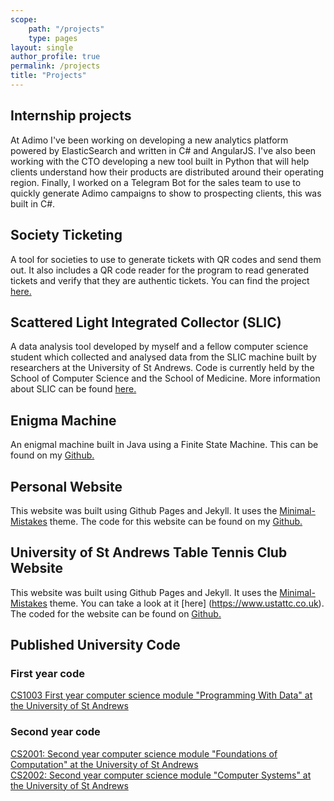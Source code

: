 ```yaml
---
scope:
    path: "/projects"
    type: pages
layout: single
author_profile: true
permalink: /projects
title: "Projects"
---
```

## Internship projects
At Adimo I've been working on developing a new analytics platform powered by ElasticSearch and written in C# and AngularJS. I've also been working with the CTO developing a new tool built in Python that will help clients understand how their products are distributed around their operating region. Finally, I worked on a Telegram Bot for the sales team to use to quickly generate Adimo campaigns to show to prospecting clients, this was built in C#.

## Society Ticketing
A tool for societies to use to generate tickets with QR codes and send them out. It also includes a QR code reader for the program to read generated tickets and verify that they are authentic tickets. You can find the project [here.](https://github.com/AStodgyGuy/SocietyTicketing)


## Scattered Light Integrated Collector (SLIC)
A data analysis tool developed by myself and a fellow computer science student which collected and analysed data from the SLIC machine built by researchers at the University of St Andrews. Code is currently held by the School of Computer Science and the School of Medicine. More information about SLIC can be found [here.](http://medicine.st-andrews.ac.uk/blog/tag/slic/)

## Enigma Machine
An enigmal machine built in Java using a Finite State Machine. This can be found on my [Github.](https://github.com/AStodgyGuy/EnigmaFSM)

## Personal Website
This website was built using Github Pages and Jekyll. It uses the [Minimal-Mistakes](https://github.com/mmistakes/minimal-mistakes) theme. The code for this website can be found on my [Github.](https://github.com/AStodgyGuy/AStodgyGuy.github.io)

## University of St Andrews Table Tennis Club Website
This website was built using Github Pages and Jekyll. It uses the [Minimal-Mistakes](https://github.com/mmistakes/minimal-mistakes) theme. You can take a look at it [here] (https://www.ustattc.co.uk). The coded for the website can be found on [Github.](https://github.com/UStATableTennis/UStATableTennis.github.io)

## Published University Code
### First year code
[CS1003 First year computer science module "Programming With Data" at the University of St Andrews](https://github.com/AStodgyGuy/CS1003) 
### Second year code
[CS2001: Second year computer science module "Foundations of Computation" at the University of St Andrews](https://github.com/AStodgyGuy/CS2001) <br>
[CS2002: Second year computer science module "Computer Systems" at the University of St Andrews](https://github.com/AStodgyGuy/CS2002-Code)
